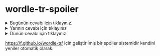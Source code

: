 # wordle-tr-spoiler

<details>
  <summary>Bugünün cevabı için tıklayınız.</summary>
  <br>
    <b> zıbın </b>
</details>

<details>
  <summary>Yarının cevabı için tıklayınız</summary>
  <br>
   <b> yemiş </b>
</details>

<details>
  <summary>Dünün cevabı için tıklayınız </summary>
  <br>
  <b> güğüm </b>
</details>

https://f.github.io/wordle-tr/ için geliştirilmiş bir spoiler sistemidir kendini yeniler otomatik olarak.

